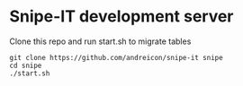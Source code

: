 # Snipe-IT development server

Clone this repo and run start.sh to migrate tables

```
git clone https://github.com/andreicon/snipe-it snipe
cd snipe
./start.sh
```